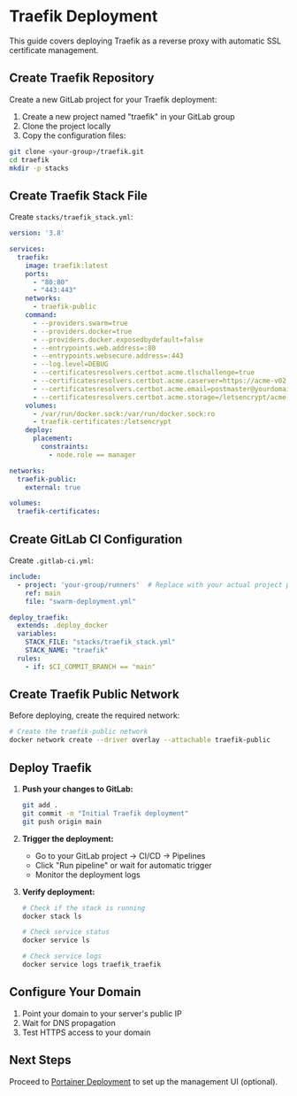 # Traefik Deployment

This guide covers deploying Traefik as a reverse proxy with automatic SSL certificate management.

## Create Traefik Repository

Create a new GitLab project for your Traefik deployment:

1. Create a new project named "traefik" in your GitLab group
2. Clone the project locally
3. Copy the configuration files:

```bash
git clone <your-group>/traefik.git
cd traefik
mkdir -p stacks
```

## Create Traefik Stack File

Create `stacks/traefik_stack.yml`:

```yaml
version: '3.8'

services:
  traefik:
    image: traefik:latest
    ports:
      - "80:80"
      - "443:443"
    networks:
      - traefik-public
    command:
      - --providers.swarm=true
      - --providers.docker=true
      - --providers.docker.exposedbydefault=false
      - --entrypoints.web.address=:80
      - --entrypoints.websecure.address=:443
      - --log.level=DEBUG
      - --certificatesresolvers.certbot.acme.tlschallenge=true
      - --certificatesresolvers.certbot.acme.caserver=https://acme-v02.api.letsencrypt.org/directory
      - --certificatesresolvers.certbot.acme.email=postmaster@yourdomain.com
      - --certificatesresolvers.certbot.acme.storage=/letsencrypt/acme-v2.json
    volumes:
      - /var/run/docker.sock:/var/run/docker.sock:ro
      - traefik-certificates:/letsencrypt
    deploy:
      placement:
        constraints:
          - node.role == manager

networks:
  traefik-public:
    external: true

volumes:
  traefik-certificates:
```

## Create GitLab CI Configuration

Create `.gitlab-ci.yml`:

```yaml
include:
  - project: 'your-group/runners'  # Replace with your actual project path
    ref: main
    file: "swarm-deployment.yml"

deploy_traefik:
  extends: .deploy_docker
  variables:
    STACK_FILE: "stacks/traefik_stack.yml"
    STACK_NAME: "traefik"
  rules:
    - if: $CI_COMMIT_BRANCH == "main"
```

## Create Traefik Public Network

Before deploying, create the required network:

```bash
# Create the traefik-public network
docker network create --driver overlay --attachable traefik-public
```

## Deploy Traefik

1. **Push your changes to GitLab:**
   ```bash
   git add .
   git commit -m "Initial Traefik deployment"
   git push origin main
   ```

2. **Trigger the deployment:**
   - Go to your GitLab project → CI/CD → Pipelines
   - Click "Run pipeline" or wait for automatic trigger
   - Monitor the deployment logs

3. **Verify deployment:**
   ```bash
   # Check if the stack is running
   docker stack ls
   
   # Check service status
   docker service ls
   
   # Check service logs
   docker service logs traefik_traefik
   ```

## Configure Your Domain

1. Point your domain to your server's public IP
2. Wait for DNS propagation
3. Test HTTPS access to your domain

## Next Steps

Proceed to [Portainer Deployment](07-portainer-deployment.md) to set up the management UI (optional).

